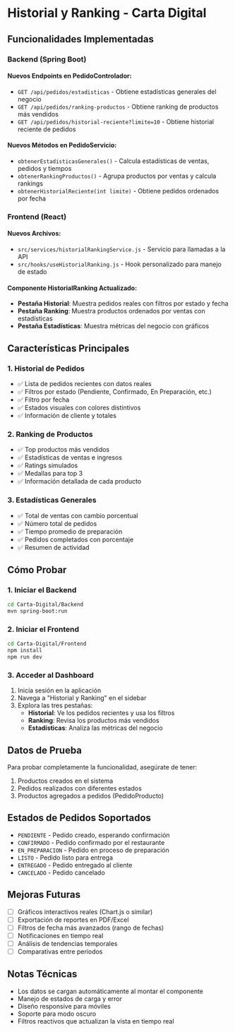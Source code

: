 # Historial y Ranking - Carta Digital

## Funcionalidades Implementadas

### Backend (Spring Boot)

#### Nuevos Endpoints en PedidoControlador:
- `GET /api/pedidos/estadisticas` - Obtiene estadísticas generales del negocio
- `GET /api/pedidos/ranking-productos` - Obtiene ranking de productos más vendidos
- `GET /api/pedidos/historial-reciente?limite=10` - Obtiene historial reciente de pedidos

#### Nuevos Métodos en PedidoServicio:
- `obtenerEstadisticasGenerales()` - Calcula estadísticas de ventas, pedidos y tiempos
- `obtenerRankingProductos()` - Agrupa productos por ventas y calcula rankings
- `obtenerHistorialReciente(int limite)` - Obtiene pedidos ordenados por fecha

### Frontend (React)

#### Nuevos Archivos:
- `src/services/historialRankingService.js` - Servicio para llamadas a la API
- `src/hooks/useHistorialRanking.js` - Hook personalizado para manejo de estado

#### Componente HistorialRanking Actualizado:
- **Pestaña Historial**: Muestra pedidos reales con filtros por estado y fecha
- **Pestaña Ranking**: Muestra productos ordenados por ventas con estadísticas
- **Pestaña Estadísticas**: Muestra métricas del negocio con gráficos

## Características Principales

### 1. Historial de Pedidos
- ✅ Lista de pedidos recientes con datos reales
- ✅ Filtros por estado (Pendiente, Confirmado, En Preparación, etc.)
- ✅ Filtro por fecha
- ✅ Estados visuales con colores distintivos
- ✅ Información de cliente y totales

### 2. Ranking de Productos
- ✅ Top productos más vendidos
- ✅ Estadísticas de ventas e ingresos
- ✅ Ratings simulados
- ✅ Medallas para top 3
- ✅ Información detallada de cada producto

### 3. Estadísticas Generales
- ✅ Total de ventas con cambio porcentual
- ✅ Número total de pedidos
- ✅ Tiempo promedio de preparación
- ✅ Pedidos completados con porcentaje
- ✅ Resumen de actividad

## Cómo Probar

### 1. Iniciar el Backend
```bash
cd Carta-Digital/Backend
mvn spring-boot:run
```

### 2. Iniciar el Frontend
```bash
cd Carta-Digital/Frontend
npm install
npm run dev
```

### 3. Acceder al Dashboard
1. Inicia sesión en la aplicación
2. Navega a "Historial y Ranking" en el sidebar
3. Explora las tres pestañas:
   - **Historial**: Ve los pedidos recientes y usa los filtros
   - **Ranking**: Revisa los productos más vendidos
   - **Estadísticas**: Analiza las métricas del negocio

## Datos de Prueba

Para probar completamente la funcionalidad, asegúrate de tener:
1. Productos creados en el sistema
2. Pedidos realizados con diferentes estados
3. Productos agregados a pedidos (PedidoProducto)

## Estados de Pedidos Soportados

- `PENDIENTE` - Pedido creado, esperando confirmación
- `CONFIRMADO` - Pedido confirmado por el restaurante
- `EN_PREPARACION` - Pedido en proceso de preparación
- `LISTO` - Pedido listo para entrega
- `ENTREGADO` - Pedido entregado al cliente
- `CANCELADO` - Pedido cancelado

## Mejoras Futuras

- [ ] Gráficos interactivos reales (Chart.js o similar)
- [ ] Exportación de reportes en PDF/Excel
- [ ] Filtros de fecha más avanzados (rango de fechas)
- [ ] Notificaciones en tiempo real
- [ ] Análisis de tendencias temporales
- [ ] Comparativas entre períodos

## Notas Técnicas

- Los datos se cargan automáticamente al montar el componente
- Manejo de estados de carga y error
- Diseño responsive para móviles
- Soporte para modo oscuro
- Filtros reactivos que actualizan la vista en tiempo real

